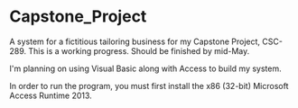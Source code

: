 # Capstone_Project
A system for a fictitious tailoring business for my Capstone Project, CSC-289. This is a working progress. Should be finished by mid-May.

I'm planning on using Visual Basic along with Access to build my system.

In order to run the program, you must first install the x86 (32-bit) Microsoft Access Runtime 2013.
